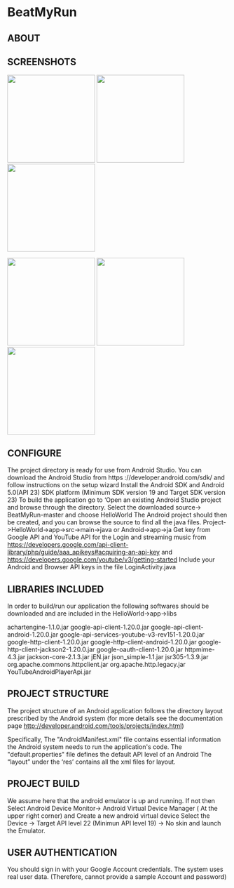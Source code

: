 # BeatMyRun

## ABOUT

## SCREENSHOTS

<p float="left">
  <img src="UI/ui1.png" width="200px"  />
  <img src="UI/ui5.png" width="200px"  />
  <img src="UI/ui7.png" width="200px"  />
</p>
<p float="left">
  <img src="UI/ui11.png" width="200px"  />
  <img src="UI/ui17.png" width="200px"  />
  <img src="UI/ui19.png" width="200px"  />
</p>



## CONFIGURE

The project directory is ready for use from Android Studio. 
You can download the Android Studio from https ://developer.android.com/sdk/ and follow instructions on the setup wizard 
Install the Android SDK and Android 5.0(API 23) SDK platform (Minimum SDK version 19 and Target SDK version 23)
To build the application go to ‘Open an existing Android Studio project and browse through the directory.
Select the downloaded source-> BeatMyRun-master and choose HelloWorld
The Android project should then be created, and you can browse the source to find all the java files.
Project->HelloWorld->app->src->main->java or
Android->app->ja
Get key from Google API and YouTube API for the Login and streaming music from 
https://developers.google.com/api-client-library/php/guide/aaa_apikeys#acquiring-an-api-key and
https://developers.google.com/youtube/v3/getting-started
Include your Android and Browser API keys in the file LoginActivity.java

## LIBRARIES INCLUDED

In order to build/run our application the following softwares should be downloaded and are included in the HelloWorld->app->libs

achartengine-1.1.0.jar
google-api-client-1.20.0.jar
google-api-client-android-1.20.0.jar
google-api-services-youtube-v3-rev151-1.20.0.jar
google-http-client-1.20.0.jar
google-http-client-android-1.20.0.jar
google-http-client-jackson2-1.20.0.jar
google-oauth-client-1.20.0.jar
httpmime-4.3.jar
jackson-core-2.1.3.jar
jEN.jar
json_simple-1.1.jar
jsr305-1.3.9.jar
org.apache.commons.httpclient.jar
org.apache.http.legacy.jar
YouTubeAndroidPlayerApi.jar

## PROJECT STRUCTURE

The project structure of an Android application follows the directory layout prescribed by the Android system (for more details see the documentation page http://developer.android.com/tools/projects/index.html)

Specifically,
The "AndroidManifest.xml" file contains essential information the Android system needs to run the application's code.
The "default.properties" file defines the default API level of an Android
The “layout” under the ‘res’ contains all the xml files for layout.

## PROJECT BUILD

We assume here that the android emulator is up and running. If not then 
Select Android Device Monitor-> Android Virtual Device Manager ( At the upper right corner) and Create a new android virtual device 
Select the Device -> Target API level 22 (Minimun API level 19) -> No skin and launch the Emulator.

## USER AUTHENTICATION

You should sign in with your Google Account credentials. The system uses real user data. (Therefore, cannot provide a sample Account and password)
